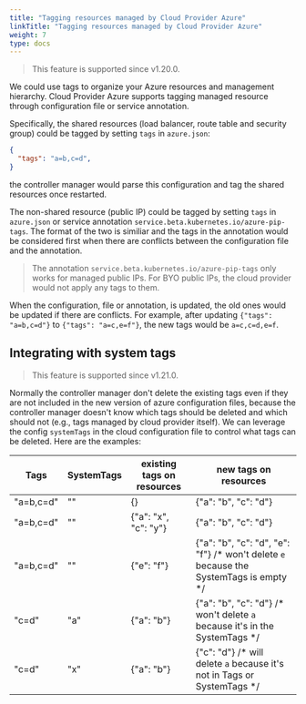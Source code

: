```yaml
---
title: "Tagging resources managed by Cloud Provider Azure"
linkTitle: "Tagging resources managed by Cloud Provider Azure"
weight: 7
type: docs
---
```


> This feature is supported since v1.20.0.

We could use tags to organize your Azure resources and management hierarchy. Cloud Provider Azure supports tagging managed resource through configuration file or service annotation.

Specifically, the shared resources (load balancer, route table and security group) could be tagged by setting `tags` in `azure.json`:

```json
{
  "tags": "a=b,c=d",
}
```

the controller manager would parse this configuration and tag the shared resources once restarted.

The non-shared resource (public IP) could be tagged by setting `tags` in `azure.json` or service annotation `service.beta.kubernetes.io/azure-pip-tags`. The format of the two is similiar and the tags in the annotation would be considered first when there are conflicts between the configuration file and the annotation.

> The annotation `service.beta.kubernetes.io/azure-pip-tags` only works for managed public IPs. For BYO public IPs, the cloud provider would not apply any tags to them.

When the configuration, file or annotation, is updated, the old ones would be updated if there are conflicts. For example, after updating `{"tags": "a=b,c=d"}` to `{"tags": "a=c,e=f"}`, the new tags would be `a=c,c=d,e=f`.

## Integrating with system tags

> This feature is supported since v1.21.0.

Normally the controller manager don't delete the existing tags even if they are not included in the new version of azure configuration files, because the controller manager doesn't know which tags should be deleted and which should not (e.g., tags managed by cloud provider itself). We can leverage the config `systemTags` in the cloud configuration file to control what tags can be deleted. Here are the examples:

| Tags | SystemTags | existing tags on resources | new tags on resources |
| ----- | ------------ | ----- | ----- |
| "a=b,c=d" | "" | {} | {"a": "b", "c": "d"} |
| "a=b,c=d" | "" | {"a": "x", "c": "y"} | {"a": "b", "c": "d"} |
| "a=b,c=d" | "" | {"e": "f"} | {"a": "b", "c": "d", "e": "f"} /* won't delete `e` because the SystemTags is empty */ |
| "c=d" | "a" | {"a": "b"} | {"a": "b", "c": "d"} /* won't delete `a` because it's in the SystemTags */ |
| "c=d" | "x" | {"a": "b"} | {"c": "d"} /* will delete `a` because it's not in Tags or SystemTags */ |
